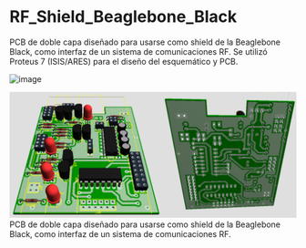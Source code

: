 # RF_Shield_Beaglebone_Black

PCB de doble capa diseñado para usarse como shield de la Beaglebone Black, como interfaz de un sistema de comunicaciones RF. Se utilizó Proteus 7 (ISIS/ARES) para el diseño del esquemático y PCB.


![image]([https://user-images.githubusercontent.com/14803755/211785648-6acad60e-0767-459b-98d0-2cfc0a5ebcfa.png])

![image](https://github.com/julianferrari/RF_Shield_Beaglebone_Black/blob/master/PCB_shield2.png) 
PCB de doble capa diseñado para usarse como shield de la Beaglebone Black, como interfaz de un sistema de comunicaciones RF.
